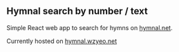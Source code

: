 ## Hymnal search by number / text

Simple React web app to search for hymns on [hymnal.net](https://www.hymnal.net/).

Currently hosted on [hymnal.wzyeo.net](https://hymnal.wzyeo.net/)
